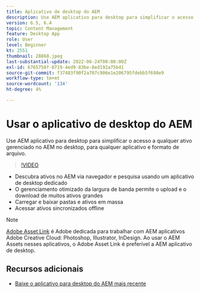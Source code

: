 ```yaml
---
title: Aplicativo de desktop do AEM
description: Use AEM aplicativo para desktop para simplificar o acesso a qualquer ativo gerenciado no AEM no desktop, para qualquer aplicativo e formato de arquivo.
version: 6.5, 6.4
topic: Content Management
feature: Desktop App
role: User
level: Beginner
kt: 2551
thumbnail: 28868.jpeg
last-substantial-update: 2022-06-24T00:00:00Z
exl-id: 6765758f-0719-4ed9-83be-8ed192a75b41
source-git-commit: f37483f90f2a707c906e1e206795fdebb5f698e9
workflow-type: tm+mt
source-wordcount: '134'
ht-degree: 4%

---
```


# Usar o aplicativo de desktop do AEM

Use AEM aplicativo para desktop para simplificar o acesso a qualquer ativo gerenciado no AEM no desktop, para qualquer aplicativo e formato de arquivo.

>[!VIDEO](https://video.tv.adobe.com/v/28868/?quality=12&learn=on)

+ Descubra ativos no AEM via navegador e pesquisa usando um aplicativo de desktop dedicado
+ O gerenciamento otimizado da largura de banda permite o upload e o download de muitos ativos grandes
+ Carregar e baixar pastas e ativos em massa
+ Acessar ativos sincronizados offline

>[!NOTE]
>
> [Adobe Asset Link](./adobe-asset-link.md) é Adobe dedicada para trabalhar com AEM aplicativos Adobe Creative Cloud: Photoshop, Illustrator, InDesign. Ao usar o AEM Assets nesses aplicativos, o Adobe Asset Link é preferível a AEM aplicativo de desktop.

## Recursos adicionais

+ [Baixe o aplicativo para desktop do AEM mais recente](https://experienceleague.adobe.com/docs/experience-manager-desktop-app/using/release-notes.html)
